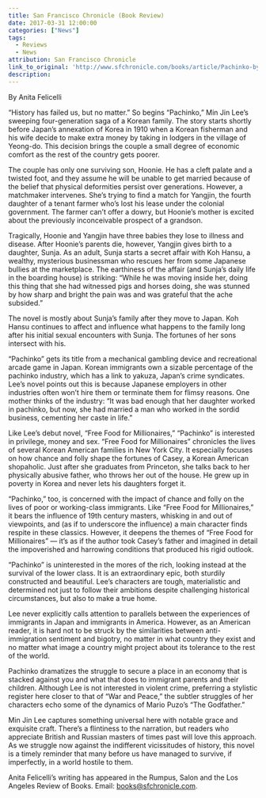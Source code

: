 ```yaml
---
title: San Francisco Chronicle (Book Review)
date: 2017-03-31 12:00:00
categories: ["News"]
tags:
  - Reviews
  - News
attribution: San Francisco Chronicle
link_to_original: 'http://www.sfchronicle.com/books/article/Pachinko-by-Min-Jin-Lee-11037390.php'
description:
---
```



By Anita Felicelli

“History has failed us, but no matter.” So begins “Pachinko,” Min Jin Lee’s sweeping four-generation saga of a Korean family. The story starts shortly before Japan’s annexation of Korea in 1910 when a Korean fisherman and his wife decide to make extra money by taking in lodgers in the village of Yeong-do. This decision brings the couple a small degree of economic comfort as the rest of the country gets poorer.

The couple has only one surviving son, Hoonie. He has a cleft palate and a twisted foot, and they assume he will be unable to get married because of the belief that physical deformities persist over generations. However, a matchmaker intervenes. She’s trying to find a match for Yangjin, the fourth daughter of a tenant farmer who’s lost his lease under the colonial government. The farmer can’t offer a dowry, but Hoonie’s mother is excited about the previously inconceivable prospect of a grandson.

Tragically, Hoonie and Yangjin have three babies they lose to illness and disease. After Hoonie’s parents die, however, Yangjin gives birth to a daughter, Sunja. As an adult, Sunja starts a secret affair with Koh Hansu, a wealthy, mysterious businessman who rescues her from some Japanese bullies at the marketplace. The earthiness of the affair (and Sunja’s daily life in the boarding house) is striking: “While he was moving inside her, doing this thing that she had witnessed pigs and horses doing, she was stunned by how sharp and bright the pain was and was grateful that the ache subsided.”

The novel is mostly about Sunja’s family after they move to Japan. Koh Hansu continues to affect and influence what happens to the family long after his initial sexual encounters with Sunja. The fortunes of her sons intersect with his.

“Pachinko” gets its title from a mechanical gambling device and recreational arcade game in Japan. Korean immigrants own a sizable percentage of the pachinko industry, which has a link to yakuza, Japan’s crime syndicates. Lee’s novel points out this is because Japanese employers in other industries often won’t hire them or terminate them for flimsy reasons. One mother thinks of the industry: “It was bad enough that her daughter worked in pachinko, but now, she had married a man who worked in the sordid business, cementing her caste in life.”

Like Lee’s debut novel, “Free Food for Millionaires,” “Pachinko” is interested in privilege, money and sex. “Free Food for Millionaires” chronicles the lives of several Korean American families in New York City. It especially focuses on how chance and folly shape the fortunes of Casey, a Korean American shopaholic. Just after she graduates from Princeton, she talks back to her physically abusive father, who throws her out of the house. He grew up in poverty in Korea and never lets his daughters forget it.

“Pachinko,” too, is concerned with the impact of chance and folly on the lives of poor or working-class immigrants. Like “Free Food for Millionaires,” it bears the influence of 19th century masters, whisking in and out of viewpoints, and (as if to underscore the influence) a main character finds respite in these classics. However, it deepens the themes of “Free Food for Millionaires” — it’s as if the author took Casey’s father and imagined in detail the impoverished and harrowing conditions that produced his rigid outlook.

“Pachinko” is uninterested in the mores of the rich, looking instead at the survival of the lower class. It is an extraordinary epic, both sturdily constructed and beautiful. Lee’s characters are tough, materialistic and determined not just to follow their ambitions despite challenging historical circumstances, but also to make a true home.

Lee never explicitly calls attention to parallels between the experiences of immigrants in Japan and immigrants in America. However, as an American reader, it is hard not to be struck by the similarities between anti-immigration sentiment and bigotry, no matter in what country they exist and no matter what image a country might project about its tolerance to the rest of the world.

Pachinko dramatizes the struggle to secure a place in an economy that is stacked against you and what that does to immigrant parents and their children. Although Lee is not interested in violent crime, preferring a stylistic register here closer to that of “War and Peace,” the subtler struggles of her characters echo some of the dynamics of Mario Puzo’s “The Godfather.”

Min Jin Lee captures something universal here with notable grace and exquisite craft. There’s a flintiness to the narration, but readers who appreciate British and Russian masters of times past will love this approach. As we struggle now against the indifferent vicissitudes of history, this novel is a timely reminder that many before us have managed to survive, if imperfectly, in a world hostile to them.

Anita Felicelli’s writing has appeared in the Rumpus, Salon and the Los Angeles Review of Books. Email: books@sfchronicle.com.